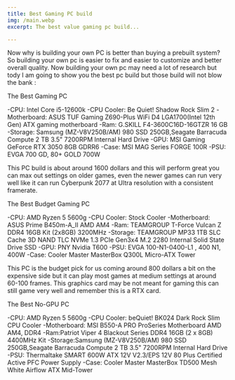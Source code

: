 ```yaml
---
title: Best Gaming PC build
img: /main.webp
excerpt: The best value gaming pc build...

--- 
```

 
  Now why is building your own PC is better than buying a prebuilt system? So building your own pc is 
easier to fix and easier to customize and better overall quality. Now building your own pc may need
a lot of research but tody I am going to show you the best pc build but those build will not blow the bank :

 The Best Gaming PC

 -CPU: Intel Core i5-12600k
 -CPU Cooler: Be Quiet! Shadow Rock Slim 2
 -Motherboard: ASUS TUF Gaming Z690-Plus WiFi D4 LGA1700(Intel 12th Gen) ATX gaming motherboard
 -Ram: G.SKILL F4-3600C16D-16GTZR 16 GB
 -Storage: Samsung (MZ-V8V250B/AM) 980 SSD 250GB,Seagate Barracuda Compute 2 TB 3.5" 7200RPM Internal Hard Drive
 -GPU: MSI Gaming GeForce RTX 3050 8GB GDRR6
 -Case: MSI MAG Series FORGE 100R
 -PSU: EVGA 700 GD, 80+ GOLD 700W
 
   This PC build is about around 1600 dollars and this will perform great you can max out settings on older games, even
  the newer games can run very well like it can run Cyberpunk 2077 at Ultra resolution with a consistent framerate. 
 
  The Best Budget Gaming PC
 
  -CPU: AMD Ryzen 5 5600g
  -CPU Cooler: Stock Cooler
  -Motherboard: ASUS Prime B450m-A_II AMD AM4
  -Ram: TEAMGROUP T-Force Vulcan Z DDR4 16GB Kit (2x8GB) 3200MHz
  -Storage: TEAMGROUP MP33 1TB SLC Cache 3D NAND TLC NVMe 1.3 PCIe Gen3x4 M.2 2280 Internal Solid State Drive SSD
  -GPU: PNY Nvidia T600
  -PSU: EVGA 100-N1-0400-L1 , 400 N1, 400W
  -Case: Cooler Master MasterBox Q300L Micro-ATX Tower
  
  This PC is the budget pick for us coming around 800 dollars a bit on the expensive side but it can play
 most games at medium settings at around 60-100 frames. This graphics card may be not meant for gaming 
 this can still game very well and remember this is a RTX card. 
 
  The Best No-GPU PC
  
  -CPU: AMD Ryzen 5 5600g
  -CPU Cooler: beQuiet! BK024 Dark Rock Slim CPU Cooler
  -Motherboard: MSI B550-A PRO ProSeries Motherboard AMD AM4, DDR4
  -Ram:Patriot Viper 4 Blackout Series DDR4 16GB (2 x 8GB) 4400MHz Kit
  -Storage:Samsung (MZ-V8V250B/AM) 980 SSD 250GB,Seagate Barracuda Compute 2 TB 3.5" 7200RPM Internal Hard Drive
  -PSU: Thermaltake SMART 600W ATX 12V V2.3/EPS 12V 80 Plus Certified Active PFC Power Supply
  -Case: Cooler Master MasterBox TD500 Mesh White Airflow ATX Mid-Tower
 
 
